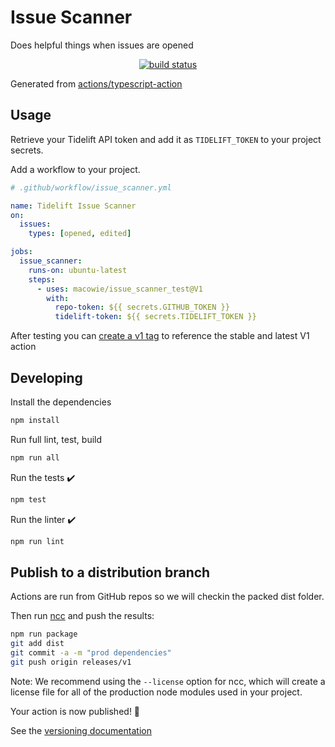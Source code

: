 # Issue Scanner

Does helpful things when issues are opened

<p align="center">
  <a href="https://github.com/macowie/issue_scanner_test/actions"><img alt="build status" src="https://github.com/macowie/issue_scanner_test/workflows/build-test/badge.svg"></a>
</p>

Generated from [actions/typescript-action](https://github.com/actions/typescript-action)

## Usage

Retrieve your Tidelift API token and add it as `TIDELIFT_TOKEN` to your project secrets.

Add a workflow to your project.

```yaml
# .github/workflow/issue_scanner.yml

name: Tidelift Issue Scanner
on:
  issues:
    types: [opened, edited]

jobs:
  issue_scanner:
    runs-on: ubuntu-latest
    steps:
      - uses: macowie/issue_scanner_test@V1
        with:
          repo-token: ${{ secrets.GITHUB_TOKEN }}
          tidelift-token: ${{ secrets.TIDELIFT_TOKEN }}
```

After testing you can [create a v1 tag](https://github.com/actions/toolkit/blob/master/docs/action-versioning.md) to reference the stable and latest V1 action

## Developing

Install the dependencies  

```bash
npm install
```

Run full lint, test, build

```bash
npm run all
```

Run the tests :heavy_check_mark:  

```bash
npm test
```

Run the linter :heavy_check_mark:  

```bash
npm run lint
```

## Publish to a distribution branch

Actions are run from GitHub repos so we will checkin the packed dist folder.

Then run [ncc](https://github.com/zeit/ncc) and push the results:

```bash
npm run package
git add dist
git commit -a -m "prod dependencies"
git push origin releases/v1
```

Note: We recommend using the `--license` option for ncc, which will create a license file for all of the production node modules used in your project.

Your action is now published! :rocket:

See the [versioning documentation](https://github.com/actions/toolkit/blob/master/docs/action-versioning.md)
